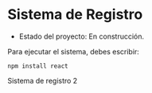 <h1> Sistema de Registro </h1>

- Estado del proyecto: En construcción.

Para ejecutar el sistema, debes escribir:

``npm install react``

Sistema de registro 2
